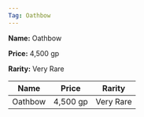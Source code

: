 ```yaml
---
Tag: Oathbow
---
```


**Name:** Oathbow

**Price:** 4,500 gp

**Rarity:** Very Rare

| Name     | Price     | Rarity     |
| -------- | --------- | ---------- |
| Oathbow | 4,500 gp | Very Rare |
